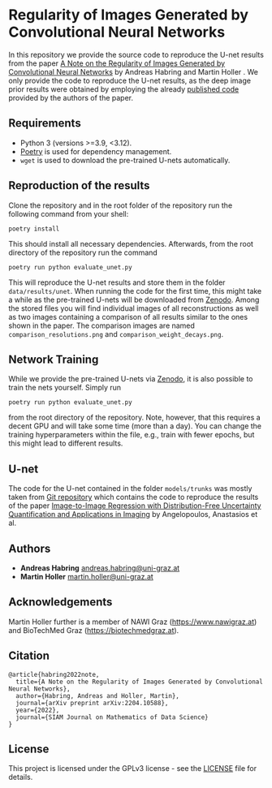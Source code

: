 # Regularity of Images Generated by Convolutional Neural Networks
In this repository we provide the source code to reproduce the U-net results from the paper [A Note on the Regularity of Images Generated by Convolutional Neural Networks](https://arxiv.org/pdf/2204.10588.pdf) by Andreas Habring and Martin Holler . We only provide the code to reproduce the U-net results, as the deep image prior results were obtained by employing the already [published code](https://dmitryulyanov.github.io/deep_image_prior) provided by the authors of the paper.

## Requirements
* Python 3 (versions >=3.9, <3.12).
* [Poetry](https://python-poetry.org/docs/) is used for dependency management.
* `wget` is used to download the pre-trained U-nets automatically.

## Reproduction of the results
 Clone the repository and in the root folder of the repository run the following command from your shell:
```
poetry install
```
This should install all necessary dependencies. Afterwards, from the root directory of the repository run the command
```
poetry run python evaluate_unet.py
```
This will reproduce the U-net results and store them in the folder `data/results/unet`. When running the code for the first time, this might take a while as the pre-trained U-nets will be downloaded from [Zenodo](https://zenodo.org/record/7784039#.ZCVGjR5ByXI). Among the stored files you will find individual images of all reconstructions as well as two images containing a comparison of all results similar to the ones shown in the paper. The comparison images are named `comparison_resolutions.png` and `comparison_weight_decays.png`.

## Network Training

While we provide the pre-trained U-nets via [Zenodo](https://zenodo.org/record/7784039#.ZCVGjR5ByXI), it is also possible to train the nets yourself. Simply run 
```
poetry run python evaluate_unet.py
```
from the root directory of the repository. Note, however, that this requires a decent GPU and will take some time (more than a day). You can change the training hyperparameters within the file, e.g., train with fewer epochs, but this might lead to different results.

## U-net
The code for the U-net contained in the folder `models/trunks` was mostly taken from [Git repository](https://github.com/aangelopoulos/im2im-uq) which contains the code to reproduce the results of the paper [Image-to-Image Regression with Distribution-Free Uncertainty Quantification and Applications in Imaging](https://arxiv.org/abs/2202.05265) by Angelopoulos, Anastasios et al.

## Authors

* **Andreas Habring** andreas.habring@uni-graz.at
* **Martin Holler** martin.holler@uni-graz.at 

## Acknowledgements

Martin Holler further is a member of NAWI Graz (https://www.nawigraz.at) and BioTechMed Graz (https://biotechmedgraz.at).

## Citation

```
@article{habring2022note,
  title={A Note on the Regularity of Images Generated by Convolutional Neural Networks},
  author={Habring, Andreas and Holler, Martin},
  journal={arXiv preprint arXiv:2204.10588},
  year={2022},
  journal={SIAM Journal on Mathematics of Data Science}
}
```

## License

This project is licensed under the GPLv3 license - see the [LICENSE](LICENSE) file for details.
